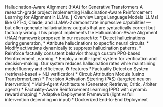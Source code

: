 Hallucination-Aware Alignment (HAA) for Generative Transformers A research-grade project implementing Hallucination-Aware Reinforcement Learning for Alignment in LLMs. 🧠 Overview Large Language Models (LLMs) like GPT-4, Claude, and LLaMA-2 demonstrate impressive capabilities — but often generate hallucinations: outputs that are syntactically correct but factually wrong. This project implements the Hallucination-Aware Alignment (HAA) framework proposed in our research to: * Detect hallucinations during generation, * Attribute hallucinations to specific neural circuits, * Modify activations dynamically to suppress hallucination patterns, * Reinforce factually consistent behavior through custom PPO-based Reinforcement Learning, * Employ a multi-agent system for verification and decision-making. Our system reduces hallucination rates while maintaining model fluency and efficiency. ⚙️ Features * Factuality Detection System (retrieval-based + NLI verification) * Circuit Attribution Module (using TransformerLens) * Precision Activation Steering (PAS) (targeted neuron intervention) * Multi-Agent Architecture (Generator, Retriever, Critic, Arbiter agents) * Factuality-Aware Reinforcement Learning (PPO with dynamic reward shaping) * Adaptive Deployment Framework (light vs full intervention depending on input) * Dockerized End-to-End Deployment

